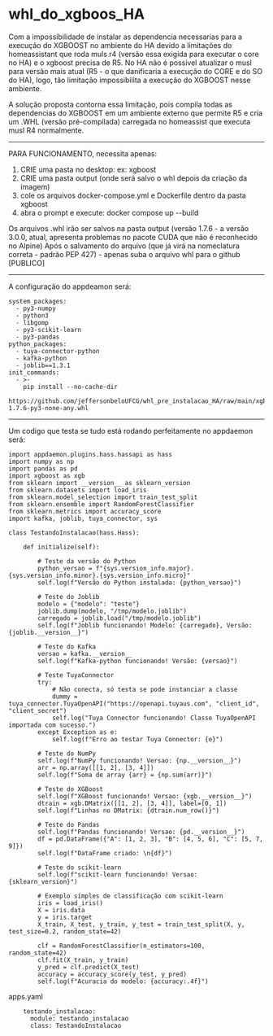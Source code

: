 # whl_do_xgboos_HA
Com a impossibilidade de instalar as dependencia necessarias para a execução do XGBOOST no ambiente do HA devido a limitações do homeassistant que roda muls r4 (versão essa exigida para executar o core no HA) e o xgboost precisa de R5. No HA não é possível atualizar o musl para versão mais atual (R5 - o que danificaria a execução do CORE e do SO do HA), logo, tão limitação  impossibilita a execução do XGBOOST nesse ambiente. 

A solução proposta contorna essa limitação, pois compila todas as dependencias do XGBOOST em um ambiente externo que permite R5 e cria um .WHL (versão pré-compilada) carregada no homeassist que executa musl R4 normalmente.  

--------------------
PARA FUNCIONAMENTO, necessita apenas:

1) CRIE uma pasta no desktop: ex: xgboost
2) CRIE uma pasta output (onde será salvo o whl depois da criação da imagem)
3) cole os arquivos docker-compose.yml e Dockerfile dentro da pasta xgboost
4) abra o prompt e execute: docker compose up --build

Os arquivos .whl irão ser salvos na pasta output (versão 1.7.6 - a versão 3.0.0, atual, apresenta problemas no pacote CUDA que não é reconhecido no Alpine)
Após o salvamento do arquivo (que já virá na nomeclatura correta - padrão PEP 427) - apenas suba o arquivo whl para o github [PUBLICO]

------------

A configuração do appdeamon será: 

    system_packages:
      - py3-numpy
      - python3
      - libgomp
      - py3-scikit-learn
      - py3-pandas
    python_packages:
      - tuya-connector-python
      - kafka-python
      - joblib==1.3.1
    init_commands:
      - >-
        pip install --no-cache-dir
        https://github.com/jeffersonbeloUFCG/whl_pre_instalacao_HA/raw/main/xgboost-1.7.6-py3-none-any.whl

----------

Um codigo que testa se tudo está rodando perfeitamente no appdaemon será: 

    import appdaemon.plugins.hass.hassapi as hass
    import numpy as np
    import pandas as pd
    import xgboost as xgb
    from sklearn import __version__ as sklearn_version
    from sklearn.datasets import load_iris
    from sklearn.model_selection import train_test_split
    from sklearn.ensemble import RandomForestClassifier
    from sklearn.metrics import accuracy_score
    import kafka, joblib, tuya_connector, sys
    
    class TestandoInstalacao(hass.Hass):
    
        def initialize(self):
    
            # Teste da versão do Python
            python_versao = f"{sys.version_info.major}.{sys.version_info.minor}.{sys.version_info.micro}"
            self.log(f"Versão do Python instalada: {python_versao}")
    
            # Teste do Joblib
            modelo = {"modelo": "teste"}
            joblib.dump(modelo, "/tmp/modelo.joblib")
            carregado = joblib.load("/tmp/modelo.joblib")
            self.log(f"Joblib funcionando! Modelo: {carregado}, Versão: {joblib.__version__}")
    
            # Teste do Kafka
            versao = kafka.__version__
            self.log(f"Kafka-python funcionando! Versão: {versao}")
    
            # Teste TuyaConnector
            try:
                # Não conecta, só testa se pode instanciar a classe
                dummy = tuya_connector.TuyaOpenAPI("https://openapi.tuyaus.com", "client_id", "client_secret")
                self.log("Tuya Connector funcionando! Classe TuyaOpenAPI importada com sucesso.")
            except Exception as e:
                self.log(f"Erro ao testar Tuya Connector: {e}")
    
            # Teste do NumPy
            self.log(f"NumPy funcionando! Versao: {np.__version__}")
            arr = np.array([[1, 2], [3, 4]])
            self.log(f"Soma de array {arr} = {np.sum(arr)}")
    
            # Teste do XGBoost
            self.log(f"XGBoost funcionando! Versao: {xgb.__version__}")
            dtrain = xgb.DMatrix([[1, 2], [3, 4]], label=[0, 1])
            self.log(f"Linhas no DMatrix: {dtrain.num_row()}")
    
            # Teste do Pandas
            self.log(f"Pandas funcionando! Versao: {pd.__version__}")
            df = pd.DataFrame({"A": [1, 2, 3], "B": [4, 5, 6], "C": [5, 7, 9]})
            self.log(f"DataFrame criado: \n{df}")
    
            # Teste do scikit-learn
            self.log(f"scikit-learn funcionando! Versao: {sklearn_version}")
            
            # Exemplo simples de classificação com scikit-learn
            iris = load_iris()
            X = iris.data
            y = iris.target
            X_train, X_test, y_train, y_test = train_test_split(X, y, test_size=0.2, random_state=42)
            
            clf = RandomForestClassifier(n_estimators=100, random_state=42)
            clf.fit(X_train, y_train)
            y_pred = clf.predict(X_test)
            accuracy = accuracy_score(y_test, y_pred)
            self.log(f"Acuracia do modelo: {accuracy:.4f}")
  
apps.yaml

        testando_instalacao:
          module: testando_instalacao
          class: TestandoInstalacao
